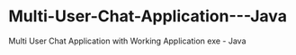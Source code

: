 # Multi-User-Chat-Application---Java
Multi User Chat Application with Working Application exe - Java
